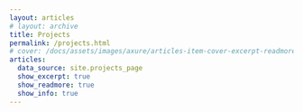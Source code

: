```yaml
---
layout: articles
# layout: archive
title: Projects
permalink: /projects.html
# cover: /docs/assets/images/axure/articles-item-cover-excerpt-readmore-info.jpg
articles:
  data_source: site.projects_page
  show_excerpt: true
  show_readmore: true
  show_info: true
---
```

